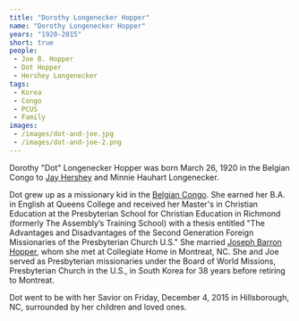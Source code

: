```yaml
---
title: "Dorothy Longenecker Hopper"
name: "Dorothy Longenecker Hopper"
years: "1920-2015"
short: true
people:
 - Joe B. Hopper
 - Dot Hopper
 - Hershey Longenecker
tags:
 - Korea
 - Congo
 - PCUS
 - Family
images:
 - /images/dot-and-joe.jpg
 - /images/dot-and-joe-2.png
---
```


Dorothy "Dot" Longenecker Hopper was born March 26, 1920 in the Belgian Congo to [Jay Hershey](https://ulsterworldly.com/people/hershey-longenecker/) and Minnie Hauhart Longenecker.

Dot grew up as a missionary kid in the [Belgian Congo](https://ulsterworldly.com/tags/congo/). She earned her B.A. in English at Queens College and received her Master's in Christian Education at the Presbyterian School for Christian Education in Richmond (formerly The Assembly’s Training School) with a thesis entitled "The Advantages and Disadvantages of the Second Generation Foreign Missionaries of the Presbyterian Church U.S." She married [Joseph Barron Hopper](https://ulsterworldly.com/people/joe-b.-hopper/), whom she met at Collegiate Home in Montreat, NC. She and Joe served as Presbyterian missionaries under the Board of World Missions, Presbyterian Church in the U.S., in South Korea for 38 years before retiring to Montreat.

Dot went to be with her Savior on Friday, December 4, 2015 in Hillsborough, NC, surrounded by her children and loved ones.
